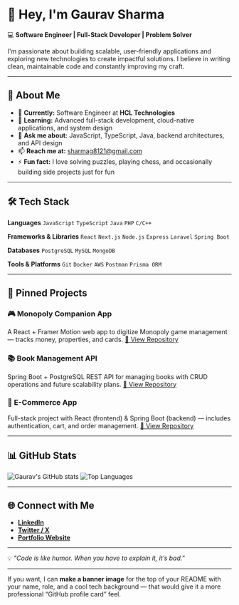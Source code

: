 # 👋 Hey, I'm **Gaurav Sharma**

💻 **Software Engineer | Full-Stack Developer | Problem Solver**

I'm passionate about building scalable, user-friendly applications and exploring new technologies to create impactful solutions.
I believe in writing clean, maintainable code and constantly improving my craft.

---

## 🚀 About Me

* 🔭 **Currently:** Software Engineer at **HCL Technologies**
* 🌱 **Learning:** Advanced full-stack development, cloud-native applications, and system design
* 💬 **Ask me about:** JavaScript, TypeScript, Java, backend architectures, and API design
* 📫 **Reach me at:** [sharmag8121@gmail.com](mailto:sharmag8121@gmail.com)
* ⚡ **Fun fact:** I love solving puzzles, playing chess, and occasionally building side projects just for fun

---

## 🛠️ Tech Stack

**Languages**
`JavaScript` `TypeScript` `Java` `PHP` `C/C++`

**Frameworks & Libraries**
`React` `Next.js` `Node.js` `Express` `Laravel` `Spring Boot`

**Databases**
`PostgreSQL` `MySQL` `MongoDB`

**Tools & Platforms**
`Git` `Docker` `AWS` `Postman` `Prisma ORM`

---

## 📌 Pinned Projects

### 🎮 Monopoly Companion App

A React + Framer Motion web app to digitize Monopoly game management — tracks money, properties, and cards.
[🔗 View Repository](https://github.com/gsharma101/monopoly-companion)

### 📚 Book Management API

Spring Boot + PostgreSQL REST API for managing books with CRUD operations and future scalability plans.
[🔗 View Repository](https://github.com/gsharma101/book-management-api)

### 🛒 E-Commerce App

Full-stack project with React (frontend) & Spring Boot (backend) — includes authentication, cart, and order management.
[🔗 View Repository](https://github.com/gsharma101/Ecommerce-react-spring-boot)

---

## 📊 GitHub Stats

![Gaurav's GitHub stats](https://github-readme-stats.vercel.app/api?username=gsharma101\&show_icons=true\&theme=radical)
![Top Languages](https://github-readme-stats.vercel.app/api/top-langs/?username=gsharma101\&layout=compact\&theme=radical)

---

## 🌐 Connect with Me

* [**LinkedIn**](https://www.linkedin.com/in/gsharma010)
* [**Twitter / X**](https://twitter.com/gsharma010)
* [**Portfolio Website**](https://gauravsharma.co.in)

---

💡 *"Code is like humor. When you have to explain it, it’s bad."*

---

If you want, I can **make a banner image** for the top of your README with your name, role, and a cool tech background — that would give it a more professional “GitHub profile card” feel.
